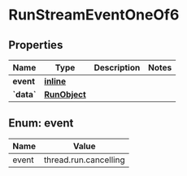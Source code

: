 
# RunStreamEventOneOf6

## Properties
Name | Type | Description | Notes
------------ | ------------- | ------------- | -------------
**event** | [**inline**](#Event) |  | 
**&#x60;data&#x60;** | [**RunObject**](RunObject.md) |  | 


<a id="Event"></a>
## Enum: event
Name | Value
---- | -----
event | thread.run.cancelling



